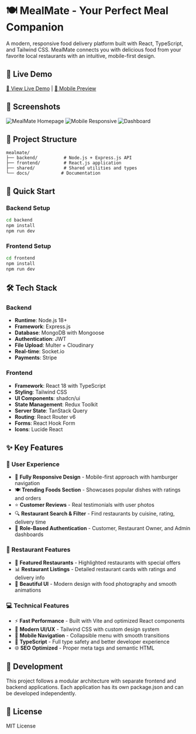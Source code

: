 # 🍽️ MealMate - Your Perfect Meal Companion

A modern, responsive food delivery platform built with React, TypeScript, and Tailwind CSS. MealMate connects you with delicious food from your favorite local restaurants with an intuitive, mobile-first design.

## 🌟 **Live Demo**
[🔗 View Live Demo](https://mealmate-food-delivery.vercel.app) | [📱 Mobile Preview](https://mealmate-food-delivery.vercel.app)

## 📸 **Screenshots**
![MealMate Homepage](./screenshots/homepage.png)
![Mobile Responsive](./screenshots/mobile.png)
![Dashboard](./screenshots/dashboard.png)

## 📁 Project Structure

```
mealmate/
├── backend/          # Node.js + Express.js API
├── frontend/         # React.js application
├── shared/           # Shared utilities and types
└── docs/            # Documentation
```

## 🚀 Quick Start

### Backend Setup
```bash
cd backend
npm install
npm run dev
```

### Frontend Setup
```bash
cd frontend
npm install
npm run dev
```

## 🛠️ Tech Stack

### Backend
- **Runtime**: Node.js 18+
- **Framework**: Express.js
- **Database**: MongoDB with Mongoose
- **Authentication**: JWT
- **File Upload**: Multer + Cloudinary
- **Real-time**: Socket.io
- **Payments**: Stripe

### Frontend
- **Framework**: React 18 with TypeScript
- **Styling**: Tailwind CSS
- **UI Components**: shadcn/ui
- **State Management**: Redux Toolkit
- **Server State**: TanStack Query
- **Routing**: React Router v6
- **Forms**: React Hook Form
- **Icons**: Lucide React

## ✨ **Key Features**

### 🎯 **User Experience**
- 📱 **Fully Responsive Design** - Mobile-first approach with hamburger navigation
- 🍽️ **Trending Foods Section** - Showcases popular dishes with ratings and orders
- ⭐ **Customer Reviews** - Real testimonials with user photos
- 🔍 **Restaurant Search & Filter** - Find restaurants by cuisine, rating, delivery time
- 👤 **Role-Based Authentication** - Customer, Restaurant Owner, and Admin dashboards

### 🏪 **Restaurant Features**
- 🍕 **Featured Restaurants** - Highlighted restaurants with special offers
- 📊 **Restaurant Listings** - Detailed restaurant cards with ratings and delivery info
- 🎨 **Beautiful UI** - Modern design with food photography and smooth animations

### 💻 **Technical Features**
- ⚡ **Fast Performance** - Built with Vite and optimized React components
- 🎨 **Modern UI/UX** - Tailwind CSS with custom design system
- 📱 **Mobile Navigation** - Collapsible menu with smooth transitions
- 🔐 **TypeScript** - Full type safety and better developer experience
- 🌐 **SEO Optimized** - Proper meta tags and semantic HTML

## 🔧 Development

This project follows a modular architecture with separate frontend and backend applications. Each application has its own package.json and can be developed independently.

## 📄 License

MIT License
